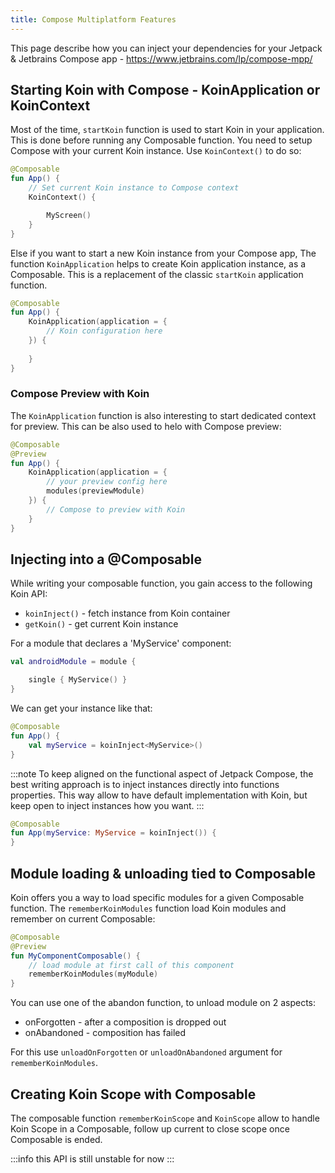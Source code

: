 ```yaml
---
title: Compose Multiplatform Features
---
```


This page describe how you can inject your dependencies for your Jetpack & Jetbrains Compose app - https://www.jetbrains.com/lp/compose-mpp/

## Starting Koin with Compose - KoinApplication or KoinContext

Most of the time, `startKoin` function is used to start Koin in your application. This is done before running any Composable function. You need to setup Compose with your current Koin instance. Use `KoinContext()` to do so:

```kotlin
@Composable
fun App() {
    // Set current Koin instance to Compose context
    KoinContext() {

        MyScreen()
    }
}
```

Else if you want to start a new Koin instance from your Compose app, The function `KoinApplication` helps to create Koin application instance, as a Composable. This is a replacement of the classic `startKoin` application function.

```kotlin
@Composable
fun App() {
    KoinApplication(application = {
        // Koin configuration here
    }) {
        
    }
}
```

### Compose Preview with Koin

The `KoinApplication` function is also interesting to start dedicated context for preview. This can be also used to helo with Compose preview:

```kotlin
@Composable
@Preview
fun App() {
    KoinApplication(application = {
        // your preview config here
        modules(previewModule)
    }) {
        // Compose to preview with Koin
    }
}
```

## Injecting into a @Composable

While writing your composable function, you gain access to the following Koin API:

* `koinInject()` - fetch instance from Koin container
* `getKoin()` - get current Koin instance

For a module that declares a 'MyService' component:

```kotlin
val androidModule = module {

    single { MyService() }
}
```

We can get your instance like that:

```kotlin
@Composable
fun App() {
    val myService = koinInject<MyService>()
}
```

:::note 
To keep aligned on the functional aspect of Jetpack Compose, the best writing approach is to inject instances directly into functions properties. This way allow to have default implementation with Koin, but keep open to inject instances how you want.
:::

```kotlin
@Composable
fun App(myService: MyService = koinInject()) {
}
```


## Module loading & unloading tied to Composable

Koin offers you a way to load specific modules for a given Composable function. The `rememberKoinModules` function load Koin modules and remember on current Composable:

```kotlin
@Composable
@Preview
fun MyComponentComposable() {
    // load module at first call of this component
    rememberKoinModules(myModule)
}
```

You can use one of the abandon function, to unload module on 2 aspects:
- onForgotten - after a composition is dropped out
- onAbandoned - composition has failed

For this use `unloadOnForgotten` or `unloadOnAbandoned` argument for `rememberKoinModules`.

## Creating Koin Scope with Composable

The composable function `rememberKoinScope` and `KoinScope` allow to handle Koin Scope in a Composable, follow up current to close scope once Composable is ended.

:::info
this API is still unstable for now
:::